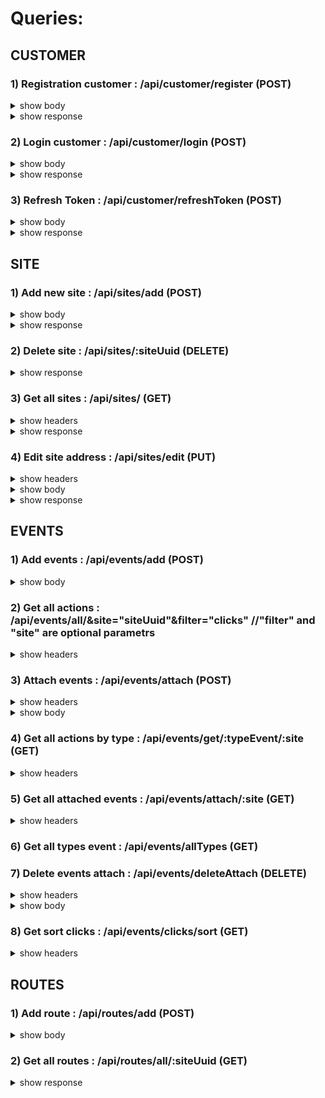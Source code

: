 # Queries: 

  ## CUSTOMER
### 1) Registration customer : /api/customer/register (POST)

 <details>
  <summary>show body</summary>

	body : {
		"customer": {
			"email" : "qqqqqqqq@gmail.com",
			"password": "4231432412"	
		}
	}
 </details>
 <details>
  <summary>show response</summary>

	{
		"refreshToken": "eyJhbGciOiJIUzI1NiIsInR5cCI6IkpXVCJ9.eyJ1dWlkIjoiMDI0NTU4NTAtZmY2Yy0xMWU4LWJiNDEt",
    		"accessToken": "eyJhbGciOiJIUzI1NiIsInR5cCI6IkpXVCJ9.eyJlbWFpbCI6ImFkbWluQGFYFrMVEEz"
	}
 </details>
	


### 2) Login customer : /api/customer/login (POST)
 <details>
  <summary>show body</summary>

	body : {
		"customer": {
			"email" : "qqqqqqqq@gmail.com",
			"password": "4231432412"	
		}
	}
	
 </details>
 <details>
  <summary>show response</summary>

	{ 
		"refreshToken": "eyJhbGciOiJIUzI1NiIsInR5cCI6IkpXVCJ9.eyJ1dWlkIjoiMDI0NTU4NTAtZmY2Yy0xMWU4LWJiNDEt",
    		"accessToken": "eyJhbGciOiJIUzI1NiIsInR5cCI6IkpXVCJ9.eyJlbWFpbCI6ImFkbWluQGFYFrMVEEz"
	}
 </details>
 
 ### 3) Refresh Token :  /api/customer/refreshToken (POST)
 <details>
  <summary>show body</summary>

	body : {
		"refreshToken": "eyJhbGciOiJIUzI1NiIsInR5cCI6IkpXVCJ9.eyJ1dWlkIjoiMDI0NTU4NTAtZmY2Yy0xMWU4LWJiNDEt",
    		"accessToken": "eyJhbGciOiJIUzI1NiIsInR5cCI6IkpXVCJ9.eyJlbWFpbCI6ImFkbWluQGFYFrMVEEz"
	}
	
 </details>
 <details>
  <summary>show response</summary>

	{ 
		"refreshToken": "eyJhbGciOiJIUzI1NiIsInR5cCI6IkpXVCJ9.eyJ1dWlkIjoiMDI0NTU4NTAtZmY2Yy0xMWU4LWJiNDEt",
    		"accessToken": "eyJhbGciOiJIUzI1NiIsInR5cCI6IkpXVCJ9.eyJlbWFpbCI6ImFkbWluQGFYFrMVEEz" 
	}
 </details>

		
  ## SITE
### 1) Add new site : /api/sites/add (POST) 

<details>
<summary>show body</summary>

	body: {
		{
			"site": "fqwefewfe.com"
		}
	}
</details>
<details>
  <summary>show response</summary>

	{
	"site":
		{
			"uuid":"efb27400-f144-11e8-906c-d55c514f1bc7",
			"customerUuid":"1cc45cc0-eef1-11e8-99b1-1514067ef5f9",
			"address":"google.com",
			"updatedAt":"2018-11-26T06:31:41.632Z",
			"createdAt":"2018-11-26T06:31:41.632Z"
		}
	}
 </details>
	
### 2) Delete site : /api/sites/:siteUuid (DELETE)

<details>
  <summary>show response</summary>

	{ deletedSite: true }
 </details>

### 3) Get all sites : /api/sites/ (GET)	

<details>
<summary>show headers</summary>

	headers : {
		Authorization : Token 12ew1ske21ed12d.e12ed12d23dfqw3f.f324wf43fgq3
	}
</details>
<details>
  <summary>show response</summary>

	{
	"site":
		[{
			"uuid":"efb27400-f144-11e8-906c-d55c514f1bc7",
			"customerUuid":"1cc45cc0-eef1-11e8-99b1-1514067ef5f9",
			"address":"google.com",
			"updatedAt":"2018-11-26T06:31:41.632Z",
			"createdAt":"2018-11-26T06:31:41.632Z"
		},
		....
		]
	}
 </details>
 
 ### 4) Edit site address : /api/sites/edit (PUT)	

<details>
<summary>show headers</summary>

	headers : {
		Authorization : Token 12ew1ske21ed12d.e12ed12d23dfqw3f.f324wf43fgq3
	}
</details>
	
<details>
<summary>show body</summary>

	body: {
		"uuid":"efb27400-f144-11e8-906c-d55c514f1bc7",  //uuid site that you want edit
		"address": "new address" 
	}
</details>

<details>
  <summary>show response</summary>

	{ success: true }
 </details>
 
  ## EVENTS
### 1) Add events : /api/events/add (POST)

<details>
<summary>show body</summary>

	body : {
		"clicks" : [
		{
			"time": 1542629670935, 
			"sessionId": "1542629669143", 
			"localName": "p", 
			"innerText": "footer works!"
		},
		....
		],
		"inputs": [
			{
			"time": 1542629670935, 
			"sessionId": "1542629669143", 
			"className": "p", 
			"localName": "12we12e12s",
			"targetValue": "footer works!",
			"targetId": "1212s"
			},
			....
			],
		....
		}
	}
</details>	

### 2) Get all actions : /api/events/all/&site="siteUuid"&filter="clicks"   //"filter" and "site" are optional parametrs

<details>
<summary>show headers</summary>

	headers : {
		Authorization : Token 12ew1ske21ed12d.e12ed12d23dfqw3f.f324wf43fgq3
	}
</details>


### 3) Attach events : /api/events/attach (POST)

<details>
<summary>show headers</summary>

	headers : {
		Authorization : Token 12ew1ske21ed12d.e12ed12d23dfqw3f.f324wf43fgq3
	}
</details>

<details>
<summary>show body</summary>

	{
	"site": {
		"uuid": "c2955650-ef27-11e8-a747-d571d2ef82aa", //uuid site
		"events": ["clicks", "inputs"]
	}
	}
</details>

### 4) Get all actions by type : /api/events/get/:typeEvent/:site (GET)

<details>
<summary>show headers</summary>

	headers : {
		Authorization : Token 12ew1ske21ed12d.e12ed12d23dfqw3f.f324wf43fgq3
	}
</details>

### 5) Get all attached events : /api/events/attach/:site (GET)

<details>
<summary>show headers</summary>

	headers : {
		Authorization : Token 12ew1ske21ed12d.e12ed12d23dfqw3f.f324wf43fgq3
	}
</details>

### 6) Get all types event : /api/events/allTypes (GET)

### 7) Delete events attach : /api/events/deleteAttach (DELETE)

<details>
<summary>show headers</summary>

	headers : {
		Authorization : Token 12ew1ske21ed12d.e12ed12d23dfqw3f.f324wf43fgq3
	}
</details>

<details>
<summary>show body</summary>

	{
		"siteUuid": "c2955650-ef27-11e8-a747-d571d2ef82aa",
		"events": ["clicks", "inputs"]
	}
</details>

### 8) Get sort clicks : /api/events/clicks/sort (GET) 

<details>
<summary>show headers</summary>

	headers : {
		Authorization : Token 12ew1ske21ed12d.e12ed12d23dfqw3f.f324wf43fgq3
	}
</details>


## ROUTES
### 1) Add route : /api/routes/add (POST)

<details>
<summary>show body</summary>

	body : {
		 oldUrl: 'localhost/1',
		 newUrl: 'localhost/2',
		 sessionId: '123445677'
	}
</details>
	
### 2) Get all routes : /api/routes/all/:siteUuid (GET)

 <details>
  <summary>show response</summary>

	{
    "allRoutes": {
        "address": "http://localhost:4200",
        "uuid": "40c197a0-fc5c-11e8-a811-93ae31ef6bbb",
        "users": [
            {
                "sessionId": "1544434128490",
                "uuid": "015bf810-fc5e-11e8-8d2c-dd50340cecbc",
                "routes": [
                    {
                        "to": "http://localhost:4200/new",
                        "from": null
                    }
                ]
            },
            {
                "sessionId": "1544434137597",
                "uuid": "06b9b7c0-fc5e-11e8-8d2c-dd50340cecbc",
                "routes": [
                    {
                        "to": "http://localhost:4200/new",
                        "from": null
                    },
                    {
                        "to": "http://localhost:4200/analize",
                        "from": "http://localhost:4200/new"
                    },
                    {
                        "to": "http://localhost:4200/new",
                        "from": "http://localhost:4200/analize"
                    },
                    {
                        "to": "http://localhost:4200/analize",
                        "from": "http://localhost:4200/new"
                    }
                ]
            }
        ]
    }
}
 </details>
